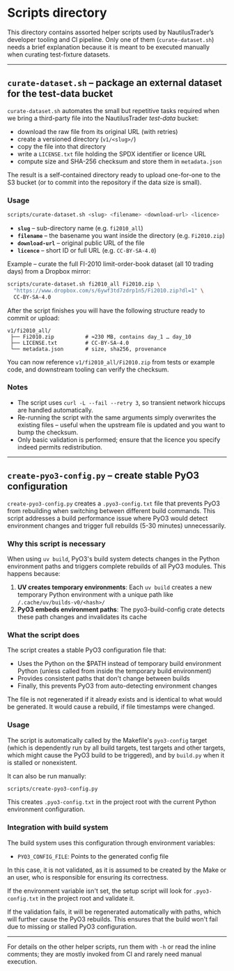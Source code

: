 # Scripts directory

This directory contains assorted helper scripts used by NautilusTrader’s
developer tooling and CI pipeline. Only one of them (`curate-dataset.sh`)
needs a brief explanation because it is meant to be executed manually when
curating test-fixture datasets.

---

## `curate-dataset.sh` – package an external dataset for the test-data bucket

`curate-dataset.sh` automates the small but repetitive tasks required when we
bring a third-party file into the NautilusTrader *test-data* bucket:

* download the raw file from its original URL (with retries)
* create a versioned directory (`v1/<slug>/`)
* copy the file into that directory
* write a `LICENSE.txt` file holding the SPDX identifier or licence URL
* compute size and SHA-256 checksum and store them in `metadata.json`

The result is a self-contained directory ready to upload one-for-one to the
S3 bucket (or to commit into the repository if the data size is small).

### Usage

```bash
scripts/curate-dataset.sh <slug> <filename> <download-url> <licence>
```

* **`slug`** – sub-directory name (e.g. `fi2010_all`)
* **`filename`** – the basename you want inside the directory (e.g. `Fi2010.zip`)
* **`download-url`** – original public URL of the file
* **`licence`** – short ID or full URL (e.g. `CC-BY-SA-4.0`)

Example – curate the full FI-2010 limit-order-book dataset (all 10 trading
days) from a Dropbox mirror:

```bash
scripts/curate-dataset.sh fi2010_all Fi2010.zip \
  "https://www.dropbox.com/s/6ywf3td7zdrp1n5/Fi2010.zip?dl=1" \
  CC-BY-SA-4.0
```

After the script finishes you will have the following structure ready to
commit or upload:

```
v1/fi2010_all/
 ├── Fi2010.zip          # ≈230 MB, contains day_1 … day_10
 ├── LICENSE.txt         # CC-BY-SA-4.0
 └── metadata.json       # size, sha256, provenance
```

You can now reference `v1/fi2010_all/Fi2010.zip` from tests or example code,
and downstream tooling can verify the checksum.

### Notes

* The script uses `curl -L --fail --retry 3`, so transient network hiccups are
  handled automatically.
* Re-running the script with the same arguments simply overwrites the existing
  files – useful when the upstream file is updated and you want to bump the
  checksum.
* Only basic validation is performed; ensure that the licence you specify
  indeed permits redistribution.

---

## `create-pyo3-config.py` – create stable PyO3 configuration

`create-pyo3-config.py` creates a `.pyo3-config.txt` file that prevents PyO3
from rebuilding when switching between different build commands. This script
addresses a build performance issue where PyO3 would detect environment
changes and trigger full rebuilds (5-30 minutes) unnecessarily.

### Why this script is necessary

When using `uv build`, PyO3's build system detects changes in the Python environment 
paths and triggers complete rebuilds of all PyO3 modules. This happens because:

1. **UV creates temporary environments**: Each `uv build` creates a new temporary
   Python environment with a unique path like `/.cache/uv/builds-v0/<hash>/`
2. **PyO3 embeds environment paths**: The pyo3-build-config crate detects these
   path changes and invalidates its cache

### What the script does

The script creates a stable PyO3 configuration file that:
- Uses the Python on the $PATH instead of temporary build environment Python
  (unless called from inside the temporary build environment)
- Provides consistent paths that don't change between builds
- Finally, this prevents PyO3 from auto-detecting environment changes

The file is not regenerated if it already exists and is identical to what would
be generated. It would cause a rebuild, if file timestamps were changed.

### Usage

The script is automatically called by the Makefile's `pyo3-config` target (which is 
dependently run by all build targets, test targets and other targets, which might 
cause the PyO3 build to be triggered), and by `build.py` when it is stalled or
nonexistent. 

It can also be run manually:

```bash
scripts/create-pyo3-config.py
```

This creates `.pyo3-config.txt` in the project root with the current Python
environment configuration.

### Integration with build system

The build system uses this configuration through environment variables:
- `PYO3_CONFIG_FILE`: Points to the generated config file

In this case, it is not validated, as it is assumed to be created by the
Make or an user, who is responsible for ensuring its correctness.

If the environment variable isn't set, the setup script will look for
`.pyo3-config.txt` in the project root and validate it. 

If the validation fails, it will be regenerated automatically with paths, 
which will further cause the PyO3 rebuilds. This ensures that the build
won't fail due to missing or stalled PyO3 configuration.

---

For details on the other helper scripts, run them with `-h` or read the
inline comments; they are mostly invoked from CI and rarely need manual
execution.
